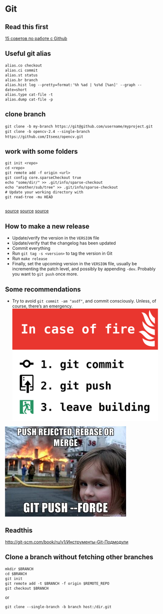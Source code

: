 # Git
## Read this first
[15 советов по работе с Github](https://habr.com/company/mailru/blog/359246/)



## Useful git alias
```
alias.co checkout
alias.ci commit
alias.st status
alias.br branch
alias.hist log --pretty=format:'%h %ad | %s%d [%an]' --graph --date=short
alias.type cat-file -t
alias.dump cat-file -p
```

## clone branch
`git clone -b my-branch https://git@github.com/username/myproject.git`
`git clone -b opencv-2.4 --single-branch https://github.com/Itseez/opencv.git`

## work with some folders
```
git init <repo>
cd <repo>
git remote add -f origin <url>
git config core.sparseCheckout true
echo "some/dir/" >> .git/info/sparse-checkout
echo "another/sub/tree" >> .git/info/sparse-checkout
# Update your working directory with 
git read-tree -mu HEAD


```
[source](https://stackoverflow.com/questions/600079/is-there-any-way-to-clone-a-git-repositorys-sub-directory-only)
[source](http://jasonkarns.com/blog/subdirectory-checkouts-with-git-sparse-checkout/)
[source](https://stackoverflow.com/questions/35806042/git-sparse-checkout-not-working-as-expected)


## How to make a new release

* Update/verify the version in the `VERSION` file
* Update/verify that the changelog has been updated
* Commit everything
* Run `git tag -s <version>` to tag the version in Git
* Run `make release`
* Finally, set the upcoming version in the `VERSION` file, usually be
  incrementing the patch level, and possibly by appending `-dev`. Probably you
  want to `git push` once more.

## Some recommendations  
* Try to avoid `git commit -am "asdf"`, and commit consciously. Unless, of course, there’s an emergency.
![In case of fire](./assets/in_case_of_fire.png)

![git_commit_amend_git_push_f](./assets/git_commit_amend_git_push_f.jpg)

## Readthis
http://git-scm.com/book/ru/v1/Инструменты-Git-Подмодули

## Clone a branch without fetching other branches
```
mkdir $BRANCH
cd $BRANCH
git init
git remote add -t $BRANCH -f origin $REMOTE_REPO
git checkout $BRANCH
```
or
```
git clone --single-branch -b branch host:/dir.git
```